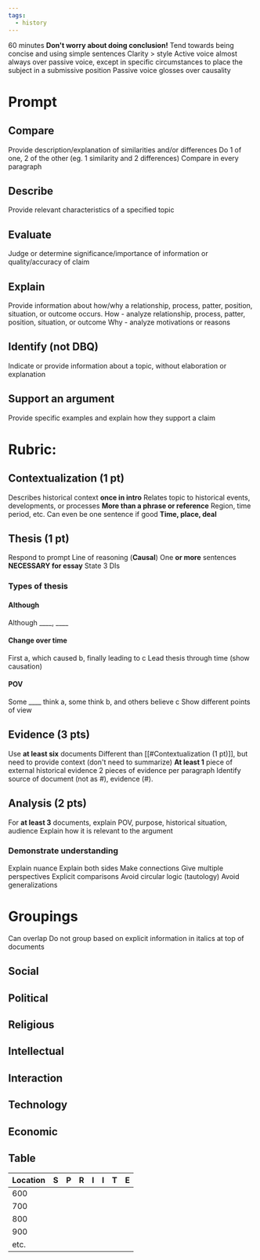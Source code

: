 ```yaml
---
tags:
  - history
---
```

60 minutes
**Don't worry about doing conclusion!**
Tend towards being concise and using simple sentences
Clarity > style
Active voice almost always over passive voice, except in specific circumstances to place the subject in a submissive position
Passive voice glosses over causality
# Prompt
## Compare
Provide description/explanation of similarities and/or differences
Do 1 of one, 2 of the other (eg. 1 similarity and 2 differences)
Compare in every paragraph
## Describe
Provide relevant characteristics of a specified topic
## Evaluate
Judge or determine significance/importance of information or quality/accuracy of claim
## Explain
Provide information about how/why a relationship, process, patter, position, situation, or outcome occurs.
How - analyze relationship, process, patter, position, situation, or outcome
Why - analyze motivations or reasons
## Identify (not DBQ)
Indicate or provide information about a topic, without elaboration or explanation
## Support an argument
Provide specific examples and explain how they support a claim
# Rubric:
## Contextualization (1 pt)
Describes historical context **once in intro**
Relates topic to historical events, developments, or processes
**More than a phrase or reference**
Region, time period, etc.
Can even be one sentence if good
**Time, place, deal**
## Thesis (1 pt)
Respond to prompt
Line of reasoning (**Causal**)
One **or more** sentences
**NECESSARY for essay**
State 3 DIs
### Types of thesis
#### Although
Although \_\_\_\_, \_\_\_\_
#### Change over time
First a, which caused b, finally leading to c
Lead thesis through time (show causation)
#### POV
Some \_\_\_\_ think a, some think b, and others believe c
Show different points of view
## Evidence (3 pts)
Use **at least six** documents
Different than [[#Contextualization (1 pt)]], but need to provide context (don't need to summarize)
**At least 1** piece of external historical evidence
2 pieces of evidence per paragraph
Identify source of document (not as #), evidence (#).
## Analysis (2 pts)
For **at least 3** documents, explain POV, purpose, historical situation, audience
Explain how it is relevant to the argument
### Demonstrate understanding
Explain nuance
Explain both sides
Make connections
Give multiple perspectives
Explicit comparisons
Avoid circular logic (tautology)
Avoid generalizations
# Groupings
Can overlap
Do not group based on explicit information in italics at top of documents
## Social
## Political
## Religious
## Intellectual
## Interaction
## Technology
## Economic
## Table
| Location | S   | P   | R   | I   | I   | T   | E   |
| -------- | --- | --- | --- | --- | --- | --- | --- |
| 600      |     |     |     |     |     |     |     |
| 700      |     |     |     |     |     |     |     |
| 800      |     |     |     |     |     |     |     |
| 900      |     |     |     |     |     |     |     |
| etc.     |     |     |     |     |     |     |     |
